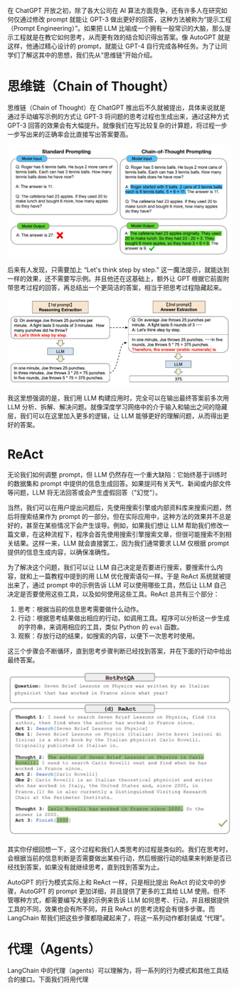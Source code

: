 在 ChatGPT 开放之初，除了各大公司在 AI 算法方面竞争，还有许多人在研究如何仅通过修改 prompt 就能让 GPT-3 做出更好的回答，这种方法被称为“提示工程（Prompt Engineering）”。如果把 LLM 比喻成一个拥有一般常识的大脑，那么提示工程就是在教它如何思考，从而更有效的结合知识得出答案。像 AutoGPT 就是这样，他通过精心设计的 prompt，就能让 GPT-4 自行完成各种任务。为了让同学们了解这其中的思想，我们先从“思维链”开始介绍。

# 思维链（Chain of Thought）

思维链（Chain of Thought）在 ChatGPT 推出后不久就被提出，具体来说就是通过手动编写示例的方式让 GPT-3 将问题的思考过程也生成出来，通过这种方式 GPT-3 回答的效果会有大幅提升。就像我们在写比较复杂的计算题，将过程一步一步写出来的正确率会比直接写出答案要高。

![Alt text](https://raw.githubusercontent.com/JamboChen/Jambo-blog/master/img/langchain/react/cot.png)

后来有人发现，只需要加上 “Let's think step by step.” 这一魔法提示，就能达到一样的效果，还不需要写示例。并且他还在这基础上，额外让 GPT 根据它前面附带思考过程的回答，再总结出一个更简洁的答案，相当于把思考过程隐藏起来。

![Alt text](https://raw.githubusercontent.com/JamboChen/Jambo-blog/master/img/langchain/react/zore_shot_cot.png)

我这里想强调的是，我们用 LLM 构建应用时，完全可以在输出最终答案前多次用 LLM 分析、拆解、解决问题。就像深度学习网络中的介于输入和输出之间的隐藏层，我们可以在这里加入更多的逻辑，让 LLM 能够更好的理解问题，从而得出更好的答案。

# ReAct

无论我们如何调整 prompt，但 LLM 仍然存在一个重大缺陷：它始终基于训练时的数据集和 prompt 中提供的信息生成回答。如果提问有关天气、新闻或内部文件等问题，LLM 将无法回答或会产生虚假回答（"幻觉"）。

当然，我们可以在用户提出问题后，先使用搜索引擎或内部资料库来搜索问题，然后将搜索结果作为 prompt 的一部分。但在实际应用中，这种方法的效果并不总是好的，甚至在某些情况下会产生误导。例如，如果我们想让 LLM 帮助我们修改一篇文章，在这种流程下，程序会首先使用搜索引擎搜索文章，但很可能搜索不到相关结果。这样一来，LLM 就会直接罢工，因为我们通常要求 LLM 仅根据 prompt 提供的信息生成内容，以确保准确性。

为了解决这个问题，我们可以让 LLM 自己决定是否要进行搜索，要搜索什么内容，就和上一篇教程中提到的用 LLM 优化搜索语句一样。于是 ReAct 系统就被提出来了，通过 prompt 中的示例告诉 LLM 可以使用哪些工具，然后让 LLM 自己决定是否要使用这些工具，以及如何使用这些工具。ReAct 总共有三个部分：
1. 思考：根据当前的信息思考需要做什么动作。
2. 行动：根据思考结果做出相应的行动，如调用工具。程序可以分析这一步生成的字符串，来调用相应的工具，类似 Python 的 `eval` 函数。
3. 观察：存放行动的结果，如搜索的内容，以便下一次思考时使用。

这三个步骤会不断循环，直到思考步骤判断已经找到答案，并在下面的行动中给出最终答案。

![Alt text](https://raw.githubusercontent.com/JamboChen/Jambo-blog/master/img/langchain/react/react.png)

其实你仔细回想一下，这个过程和我们人类思考的过程是类似的。我们在思考时，会根据当前的信息判断是否需要做出某些行动，然后根据行动的结果来判断是否已经找到答案，如果没有就继续思考，直到找到答案为止。

AutoGPT 的行为模式实际上和 ReAct 一样，只是相比提出 ReAct 的论文中的步骤，AutoGPT 的 prompt 更加详细，并且提供了更多的工具给 LLM 使用。但不管哪种方式，都需要编写大量的示例来告诉 LLM 如何思考、行动，并且根据提供工具的不同，效果也会有所不同，并且 ReAct 的思考流程会有很多步骤。而 LangChain 帮我们把这些步骤都隐藏起来了，将这一系列动作都封装成 “代理”。

# 代理（Agents）

LangChain 中的代理（agents）可以理解为，将一系列的行为模式和其他工具结合的接口。下面我们将用代理